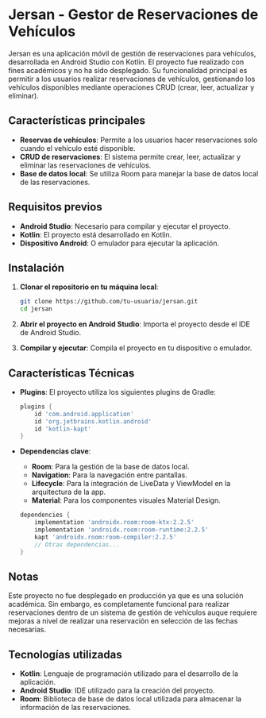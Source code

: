 # Jersan - Gestor de Reservaciones de Vehículos

Jersan es una aplicación móvil de gestión de reservaciones para vehículos, desarrollada en Android Studio con Kotlin. El proyecto fue realizado con fines académicos y no ha sido desplegado. Su funcionalidad principal es permitir a los usuarios realizar reservaciones de vehículos, gestionando los vehículos disponibles mediante operaciones CRUD (crear, leer, actualizar y eliminar).

## Características principales

- **Reservas de vehículos**: Permite a los usuarios hacer reservaciones solo cuando el vehículo esté disponible.
- **CRUD de reservaciones**: El sistema permite crear, leer, actualizar y eliminar las reservaciones de vehículos.
- **Base de datos local**: Se utiliza Room para manejar la base de datos local de las reservaciones.

## Requisitos previos

- **Android Studio**: Necesario para compilar y ejecutar el proyecto.
- **Kotlin**: El proyecto está desarrollado en Kotlin.
- **Dispositivo Android**: O emulador para ejecutar la aplicación.

## Instalación

1. **Clonar el repositorio en tu máquina local**:

    ```sh
    git clone https://github.com/tu-usuario/jersan.git
    cd jersan
    ```

2. **Abrir el proyecto en Android Studio**: Importa el proyecto desde el IDE de Android Studio.

3. **Compilar y ejecutar**: Compila el proyecto en tu dispositivo o emulador.

## Características Técnicas

- **Plugins**: El proyecto utiliza los siguientes plugins de Gradle:
  
    ```gradle
    plugins {
        id 'com.android.application'
        id 'org.jetbrains.kotlin.android'
        id 'kotlin-kapt'
    }
    ```

- **Dependencias clave**:
    - **Room**: Para la gestión de la base de datos local.
    - **Navigation**: Para la navegación entre pantallas.
    - **Lifecycle**: Para la integración de LiveData y ViewModel en la arquitectura de la app.
    - **Material**: Para los componentes visuales Material Design.


    ```gradle
    dependencies {
        implementation 'androidx.room:room-ktx:2.2.5'
        implementation 'androidx.room:room-runtime:2.2.5'
        kapt 'androidx.room:room-compiler:2.2.5'
        // Otras dependencias...
    }
    ```

## Notas

Este proyecto no fue desplegado en producción ya que es una solución académica. Sin embargo, es completamente funcional para realizar reservaciones dentro de un sistema de gestión de vehículos auque requiere mejoras a nivel de realizar una reservación en selección de las fechas necesarias. 

## Tecnologías utilizadas

- **Kotlin**: Lenguaje de programación utilizado para el desarrollo de la aplicación.
- **Android Studio**: IDE utilizado para la creación del proyecto.
- **Room**: Biblioteca de base de datos local utilizada para almacenar la información de las reservaciones.

